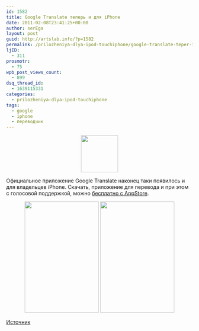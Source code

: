 ```yaml
---
id: 1582
title: Google Translate теперь и для iPhone
date: 2011-02-08T23:41:25+00:00
author: serEga
layout: post
guid: http://artslab.info/?p=1582
permalink: /prilozheniya-dlya-ipod-touchiphone/google-translate-teper-i-dlya-iphone/
ljID:
  - 311
prosmotr:
  - 75
wpb_post_views_count:
  - 899
dsq_thread_id:
  - 1639115331
categories:
  - prilozheniya-dlya-ipod-touchiphone
tags:
  - google
  - iphone
  - переводчик
---
```

<center>
  <a href="http://artslab.info/wp-content/uploads/google_translate.jpg"><img src="http://artslab.info/wp-content/uploads/google_translate-100x100.jpg" alt="" title="google_translate" width="100" height="100" class="alignnone size-thumbnail wp-image-1587" /></a>
</center>

Официальное приложение Google Translate наконец таки появилось и для владельцев iPhone. Скачать, приложение для перевода и при этом с голосовой поддержкой, можно [бесплатно с AppStore](http://itunes.apple.com/us/app/google-translate/id414706506?mt=8&ls=1).

<center>
  <a href="http://artslab.info/wp-content/uploads/listen2.png"><img src="http://artslab.info/wp-content/uploads/listen2-200x300.png" alt="" title="listen2" width="200" height="300" class="alignnone size-medium wp-image-1583" srcset="http://googledrive.com/host/0B9lHVSSSdxdxd0hjdUdmRzY3Tjg/listen2-200x300.png 200w, http://googledrive.com/host/0B9lHVSSSdxdxd0hjdUdmRzY3Tjg/listen2.png 267w" sizes="(max-width: 200px) 100vw, 200px" /></a> <a href="http://artslab.info/wp-content/uploads/listen1.png"><img src="http://artslab.info/wp-content/uploads/listen1-200x300.png" alt="" title="listen1" width="200" height="300" class="alignnone size-medium wp-image-1584" srcset="http://googledrive.com/host/0B9lHVSSSdxdxd0hjdUdmRzY3Tjg/listen1-200x300.png 200w, http://googledrive.com/host/0B9lHVSSSdxdxd0hjdUdmRzY3Tjg/listen1.png 267w" sizes="(max-width: 200px) 100vw, 200px" /></a>
</center>

[Источник](http://googleblog.blogspot.com/2011/02/introducing-google-translate-app-for.html)